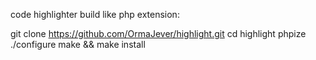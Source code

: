 code highlighter
build like php extension:

git clone https://github.com/OrmaJever/highlight.git
cd highlight
phpize
./configure
make && make install
